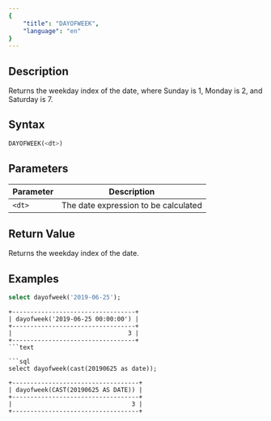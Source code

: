 ```yaml
---
{
    "title": "DAYOFWEEK",
    "language": "en"
}
---
```


## Description

Returns the weekday index of the date, where Sunday is 1, Monday is 2, and Saturday is 7.

## Syntax

```sql
DAYOFWEEK(<dt>)
```

## Parameters

| Parameter | Description |
| -- | -- |
| `<dt>` | The date expression to be calculated |

## Return Value

Returns the weekday index of the date.

## Examples

```sql
select dayofweek('2019-06-25');
```

```text
+----------------------------------+
| dayofweek('2019-06-25 00:00:00') |
+----------------------------------+
|                                3 |
+----------------------------------+
```text

```sql
select dayofweek(cast(20190625 as date)); 
```

```text
+-----------------------------------+
| dayofweek(CAST(20190625 AS DATE)) |
+-----------------------------------+
|                                 3 |
+-----------------------------------+
```